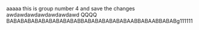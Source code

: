 aaaaa
this is group number 4 and save the changes
awdawdawdawdawdawdawd
QQQQ
BABABABABABABABABABABBABABABABABABAABBABAABBABABg111111